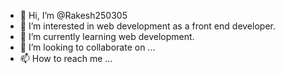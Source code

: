 - 👋 Hi, I’m @Rakesh250305
- 👀 I’m interested in web development as a front end developer.
- 🌱 I’m currently learning web development.
- 💞️ I’m looking to collaborate on ...
- 📫 How to reach me ...

<!---
Rakesh250305/Rakesh250305 is a ✨ special ✨ repository because its `README.md` (this file) appears on your GitHub profile.
You can click the Preview link to take a look at your changes.
--->
